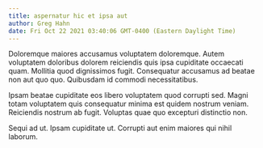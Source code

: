 ```yaml
---
title: aspernatur hic et ipsa aut
author: Greg Hahn
date: Fri Oct 22 2021 03:40:06 GMT-0400 (Eastern Daylight Time)
---
```

Doloremque maiores accusamus voluptatem doloremque. Autem voluptatem doloribus dolorem reiciendis quis ipsa cupiditate occaecati quam. Mollitia quod dignissimos fugit. Consequatur accusamus ad beatae non aut quo quo. Quibusdam id commodi necessitatibus.

 Ipsam beatae cupiditate eos libero voluptatem quod corrupti sed. Magni totam voluptatem quis consequatur minima est quidem nostrum veniam. Reiciendis nostrum ab fugit. Voluptas quae quo excepturi distinctio non.

 Sequi ad ut. Ipsam cupiditate ut. Corrupti aut enim maiores qui nihil laborum.